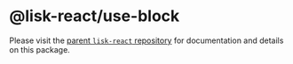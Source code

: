 # @lisk-react/use-block

Please visit the [parent `lisk-react` repository](https://github.com/endrohq/lisk-react) for documentation and details on this package.
